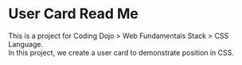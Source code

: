 # User Card Read Me

This is a project for Coding Dojo > Web Fundamentals Stack > CSS Language.  
In this project, we create a user card to demonstrate position in CSS.